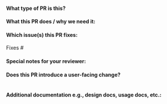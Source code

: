 <!-- Thank you for contributing to KusionStack!

Note: 

1. With pull requests:

    - Open your pull request against "main"
    - Your pull request should have no more than three commits, if not you should squash them.
    - It should pass all tests in the available continuous integration systems such as GitHub Actions.
    - You should add/modify tests to cover your proposed code changes.
    - If your pull request contains a new feature, please document it on the README.

2. Please create an issue first to describe the problem.

    We recommend that link the issue with the PR in the following question.
    For more info, check https://kusionstack.io/docs/governance/contribute/
-->

#### What type of PR is this?

<!--
Add one of the following kinds:
/kind bug
/kind cleanup
/kind documentation
/kind feature

Optionally add one or more of the following kinds if applicable:
/kind api-change
/kind deprecation
/kind failing-test
/kind flake
/kind regression
-->

#### What this PR does / why we need it:

#### Which issue(s) this PR fixes:
<!--
*Automatically closes linked issue when PR is merged.
Usage: `Fixes #<issue number>`, or `Fixes (paste link of issue)`.
_If PR is about `failing-tests or flakes`, please post the related issues/tests in a comment and do not use `Fixes`_*
-->
Fixes #

#### Special notes for your reviewer:

#### Does this PR introduce a user-facing change?
<!--
If no, just write "NONE" in the release-note block below.
If yes, a release note is required:
Enter your extended release note in the block below. If the PR requires additional action from users switching to the new release, include the string "action required".

-->
```release-note

```

#### Additional documentation e.g., design docs, usage docs, etc.:

<!--
Please use the following format for linking documentation:
- [Design]: <link>
- [Usage]: <link>
- [Other doc]: <link>
-->
```docs

```
